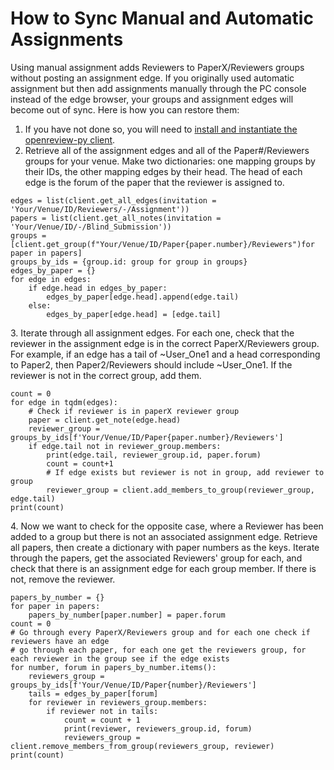 # How to Sync Manual and Automatic Assignments

Using manual assignment adds Reviewers to PaperX/Reviewers groups without posting an assignment edge. If you originally used automatic assignment but then add assignments manually through the PC console instead of the edge browser, your groups and assignment edges will become out of sync. Here is how you can restore them:&#x20;

1. If you have not done so, you will need to [install and instantiate the openreview-py client](../../getting-started/using-the-api/installing-and-instantiating-the-python-client.md).&#x20;
2. Retrieve all of the assignment edges and all of the Paper#/Reviewers groups for your venue. Make two dictionaries: one mapping groups by their IDs, the other mapping edges by their head. The head of each edge is the forum of the paper that the reviewer is assigned to.

```
edges = list(client.get_all_edges(invitation = 'Your/Venue/ID/Reviewers/-/Assignment'))
papers = list(client.get_all_notes(invitation = 'Your/Venue/ID/-/Blind_Submission'))
groups = [client.get_group(f"Your/Venue/ID/Paper{paper.number}/Reviewers")for paper in papers]
groups_by_ids = {group.id: group for group in groups}
edges_by_paper = {}
for edge in edges: 
    if edge.head in edges_by_paper: 
        edges_by_paper[edge.head].append(edge.tail)
    else: 
        edges_by_paper[edge.head] = [edge.tail]
```

3\. Iterate through all assignment edges. For each one, check that the reviewer in the assignment edge is in the correct PaperX/Reviewers group. For example, if an edge has a tail of \~User\_One1 and a head corresponding to Paper2, then Paper2/Reviewers should include  \~User\_One1. If the reviewer is not in the correct group, add them.&#x20;

```
count = 0
for edge in tqdm(edges): 
    # Check if reviewer is in paperX reviewer group 
    paper = client.get_note(edge.head)
    reviewer_group = groups_by_ids[f'Your/Venue/ID/Paper{paper.number}/Reviewers']
    if edge.tail not in reviewer_group.members: 
        print(edge.tail, reviewer_group.id, paper.forum)
        count = count+1
        # If edge exists but reviewer is not in group, add reviewer to group 
        reviewer_group = client.add_members_to_group(reviewer_group, edge.tail)
print(count)
```

4\. Now we want to check for the opposite case, where a Reviewer has been added to a group but there is not an associated assignment edge. Retrieve all papers, then create a dictionary with paper numbers as the keys. Iterate through the papers, get the associated Reviewers' group for each, and check that there is an assignment edge for each group member. If there is not, remove the reviewer.&#x20;

```
papers_by_number = {}
for paper in papers: 
    papers_by_number[paper.number] = paper.forum
count = 0
# Go through every PaperX/Reviewers group and for each one check if reviewers have an edge 
# go through each paper, for each one get the reviewers group, for each reviewer in the group see if the edge exists 
for number, forum in papers_by_number.items(): 
    reviewers_group = groups_by_ids[f'Your/Venue/ID/Paper{number}/Reviewers']
    tails = edges_by_paper[forum]
    for reviewer in reviewers_group.members: 
        if reviewer not in tails: 
            count = count + 1
            print(reviewer, reviewers_group.id, forum)
            reviewers_group = client.remove_members_from_group(reviewers_group, reviewer)
print(count)
```
